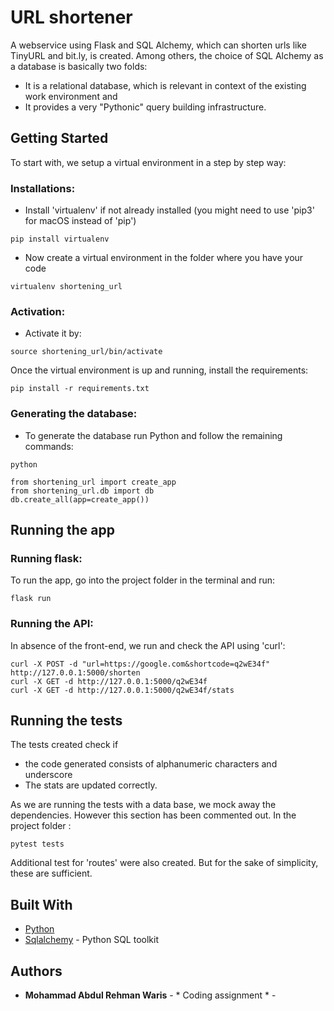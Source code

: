 # URL shortener 

A webservice using Flask and SQL Alchemy, which can shorten urls like TinyURL and bit.ly, is created.
Among others, the choice of SQL Alchemy as a database is basically two folds:
* It is a relational database, which is relevant in context of the existing work environment and 
* It provides a very "Pythonic" query building infrastructure.

## Getting Started
To start with, we setup a virtual environment in a step by step way:
### Installations:

* Install 'virtualenv' if not already installed (you might need to use 'pip3' for macOS instead of 'pip')

```
pip install virtualenv
```
* Now create a virtual environment in the folder where you have your code

```
virtualenv shortening_url
```
### Activation:
* Activate it by:
```
source shortening_url/bin/activate
```

Once the virtual environment is up and running, install the requirements:
```
pip install -r requirements.txt
```
### Generating the database:
* To generate the database run Python and follow the remaining commands:
```
python
```
```
from shortening_url import create_app
from shortening_url.db import db
db.create_all(app=create_app())
```

## Running the app
### Running flask:
To run the app, go into the project folder in the terminal and run:
```
flask run
```
### Running the API:
In absence of the front-end, we run and check the API using 'curl':
```
curl -X POST -d "url=https://google.com&shortcode=q2wE34f" http://127.0.0.1:5000/shorten
curl -X GET -d http://127.0.0.1:5000/q2wE34f
curl -X GET -d http://127.0.0.1:5000/q2wE34f/stats
```
## Running the tests

The tests created check if 
* the code generated consists of alphanumeric characters and underscore 
* The stats are updated correctly.

As we are running the tests with a data base, we mock away the dependencies. However this section has been commented out. In the project folder :

```
pytest tests
```
Additional test for 'routes' were also created. But for the sake of simplicity, these are sufficient.



## Built With

* [Python](https://www.python.org/) 
* [Sqlalchemy](https://www.sqlalchemy.org/) - Python SQL toolkit

## Authors

* **Mohammad Abdul Rehman Waris** - * Coding assignment * - 

